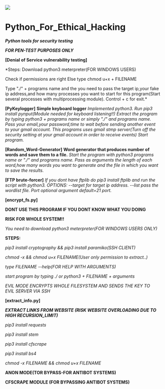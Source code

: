 
![](https://media.giphy.com/media/3zz2ihAv6L1HEE1U4G/giphy.gif)



# Python_For_Ethical_Hacking
***Python tools for security testing***

***FOR PEN-TEST PURPOSES ONLY***

**[Denial of Service vulnerability testing]**

*Steps:
  Download python3 meterpreter(FOR WINDOWS USERS)
  
  Check if permissions are right
  Else type chmod u+x + FILENAME 
  
  Type "./"  + programs name and the you need to pass the target ip,your fake ip address,and how many processes you want to  start for this program(Start several    processes with multiprocessing module).
Control + c for exit.*

**[PyKeylogger]**
**Simple keyboard logger**
*Implemented python3.
    Run pip3 install pynput(Module needed for keyboard listening!!)
    Extract the program by typing python3 + programs name or simply "./"  and programs name.
    Pass your email,your password,time to wait before sending another event to your gmail account.
    This programs uses gmail stmp server(Turn off the security setting at your gmail account in order to receive events)
    Start program.*

**[Random_Word-Generator]**
**Word generator that produces number of words and save them to a file.**
  *Start the program with python3 programs name or "./" and programs name.
  Pass as arguments the length of each word,how many words you want to generate and the file in which you want to save the results.*

**[FTP brute-forcer]**
*If you dont have ftplib do pip3 install ftplib and run the script with python3.
  OPTIONS:
  --target for target ip address.
  --list pass the wordlist file.
  Port optional argument default=21 port.*

**[encrypt_fs.py]**

**DONT USE THIS PROGRAM IF YOU DONT KNOW WHAT YOU DOING**

**RISK FOR WHOLE SYSTEM!!**

*You need to download python3 meterpreter(FOR WINDOWS USERS ONLY)*
  
  **STEPS:**
  
  *pip3 install cryptography && pip3 install paramiko(SSH CLIENT)*
  
  *chmod -x && chmod u+x FILENAME(User only permission to extract..)*
  
  *type FILENAME --help(FOR HELP WITH ARGUMENTS)*
  
  *start program by typing ./ or python3 + FILENAME + arguments*
  
  *EVIL MODE ENCRYPTS  WHOLE FILESYSTEM AND SENDS THE KEY TO EVIL SERVER VIA SSH*
  
 
 
 
 **[extract_info.py]** 
 
 ***EXTRACT LINKS FROM WEBSITE (RISK WEBSITE OVERLOADING DUE TO HIGH RECURSION_LIMIT)***
 
 *pip3 install requests*
 
 *pip3 install stem*
 
 *pip3 install cfscrape*
 
 *pip3 install bs4*
 
 *chmod -x FILENAME && chmod u+x FILENAME*
 
 **ANON MODE(TOR BYPASS-FOR ANTIBOT SYSTEMS)**
 
 **CFSCRAPE MODULE (FOR BYPASSING ANTIBOT SYSTEMS)**





